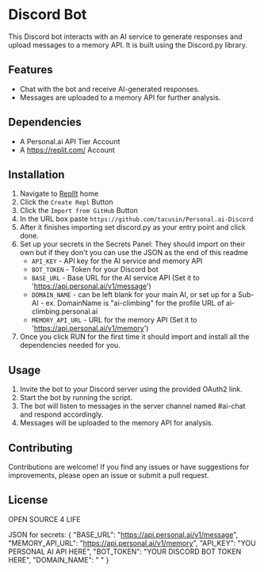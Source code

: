 # Discord Bot

This Discord bot interacts with an AI service to generate responses and upload messages to a memory API. It is built using the Discord.py library.

## Features

- Chat with the bot and receive AI-generated responses.
- Messages are uploaded to a memory API for further analysis.

## Dependencies

- A Personal.ai API Tier Account
- A https://replit.com/ Account

## Installation

1. Navigate to [ReplIt](https://replit.com/~) home
2. Click the `Create Repl` Button
3. Click the `Import from GitHub` Button
4. In the URL box paste `https://github.com/tacusin/Personal.ai-Discord`
5. After it finishes importing set discord.py as your entry point and click done.
6. Set up your secrets in the Secrets Panel: They should import on their own but if they don't you can use the JSON as the end of this readme
   - `API_KEY` - API key for the AI service and memory API
   - `BOT_TOKEN` - Token for your Discord bot
   - `BASE_URL` - Base URL for the AI service API (Set it to 'https://api.personal.ai/v1/message')
   - `DOMAIN_NAME` - can be left blank for your main AI, or set up for a Sub-AI - ex. DomainName is "ai-climbing" for the profile URL of ai-climbing.personal.ai
   - `MEMORY_API_URL` - URL for the memory API (Set it to 'https://api.personal.ai/v1/memory')
7. Once you click RUN for the first time it should import and install all the dependencies needed for you.

## Usage

1. Invite the bot to your Discord server using the provided OAuth2 link.
2. Start the bot by running the script.
3. The bot will listen to messages in the server channel named #ai-chat and respond accordingly.
4. Messages will be uploaded to the memory API for analysis.

## Contributing

Contributions are welcome! If you find any issues or have suggestions for improvements, please open an issue or submit a pull request.

## License

OPEN SOURCE 4 LIFE

JSON for secrets:
{
  "BASE_URL": "https://api.personal.ai/v1/message",
  "MEMORY_API_URL": "https://api.personal.ai/v1/memory",
  "API_KEY": "YOU PERSONAL AI API HERE",
  "BOT_TOKEN": "YOUR DISCORD BOT TOKEN HERE",
  "DOMAIN_NAME": " "
}
